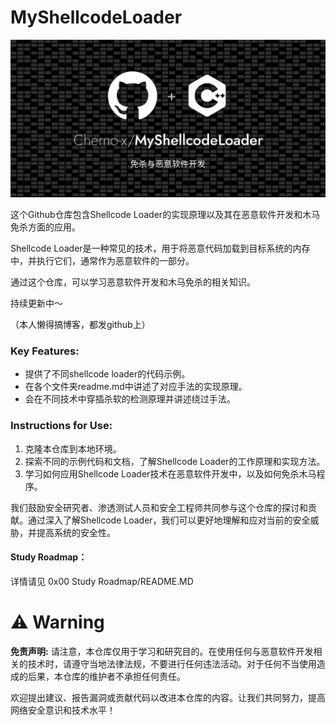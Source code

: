 # MyShellcodeLoader

![MyShellcodeLoader (1)](./README.assets/MyShellcodeLoader%20(1).png)

这个Github仓库包含Shellcode Loader的实现原理以及其在恶意软件开发和木马免杀方面的应用。

Shellcode Loader是一种常见的技术，用于将恶意代码加载到目标系统的内存中，并执行它们，通常作为恶意软件的一部分。

通过这个仓库，可以学习恶意软件开发和木马免杀的相关知识。

持续更新中～

（本人懒得搞博客，都发github上）



### **Key Features:**

- 提供了不同shellcode loader的代码示例。
- 在各个文件夹readme.md中讲述了对应手法的实现原理。
- 会在不同技术中穿插杀软的检测原理并讲述绕过手法。



### Instructions for Use:

1. 克隆本仓库到本地环境。
2. 探索不同的示例代码和文档，了解Shellcode Loader的工作原理和实现方法。
3. 学习如何应用Shellcode Loader技术在恶意软件开发中，以及如何免杀木马程序。

我们鼓励安全研究者、渗透测试人员和安全工程师共同参与这个仓库的探讨和贡献。通过深入了解Shellcode Loader，我们可以更好地理解和应对当前的安全威胁，并提高系统的安全性。



#### Study Roadmap：

详情请见 0x00 Study Roadmap/README.MD



# ⚠️ Warning

**免责声明:** 请注意，本仓库仅用于学习和研究目的。在使用任何与恶意软件开发相关的技术时，请遵守当地法律法规，不要进行任何违法活动。对于任何不当使用造成的后果，本仓库的维护者不承担任何责任。

欢迎提出建议、报告漏洞或贡献代码以改进本仓库的内容。让我们共同努力，提高网络安全意识和技术水平！





